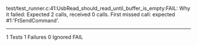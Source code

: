 test/test_runner.c:41:UsbRead_should_read_until_buffer_is_empty:FAIL: Why it failed: Expected 2 calls, received 0 calls. First missed call: expected #1:'FtSendCommand'. 

-----------------------
1 Tests 1 Failures 0 Ignored 
FAIL
